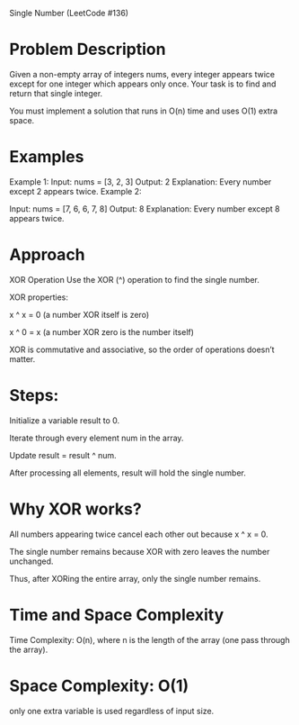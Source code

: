 Single Number (LeetCode #136)


# Problem Description
Given a non-empty array of integers nums, every integer appears twice except for one integer which appears only once. Your task is to find and return that single integer.

You must implement a solution that runs in O(n) time and uses O(1) extra space.

# Examples
Example 1:
Input: nums = [3, 2, 3]
Output: 2
Explanation: Every number except 2 appears twice.
Example 2:

Input: nums = [7, 6, 6, 7, 8]
Output: 8
Explanation: Every number except 8 appears twice.


# Approach
XOR Operation
Use the XOR (^) operation to find the single number.

XOR properties:

x ^ x = 0 (a number XOR itself is zero)

x ^ 0 = x (a number XOR zero is the number itself)

XOR is commutative and associative, so the order of operations doesn’t matter.

# Steps:
Initialize a variable result to 0.

Iterate through every element num in the array.

Update result = result ^ num.

After processing all elements, result will hold the single number.

# Why XOR works?
All numbers appearing twice cancel each other out because x ^ x = 0.

The single number remains because XOR with zero leaves the number unchanged.

Thus, after XORing the entire array, only the single number remains.

# Time and Space Complexity
Time Complexity: O(n), where n is the length of the array (one pass through the array).

# Space Complexity: O(1)
only one extra variable is used regardless of input size.